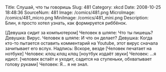 Title: Слушай, что ты говоришь 
Slug: 481 
Category: xkcd 
Date: 2008-10-25 18:48:36 
SourceNum: 481 
Image: /comics/481.png 
MicroImage: /comics/481_micro.png 
MiniImage: /comics/481_mini.png 
Description: Блин, я просто хотел узнать, как формируется риббёнок. 

[Девушка сидит за компьютером]
Человек в шляпе: Что ты пишешь?
Девушка: Вирус.
Человек в шляпе: И что он делает?
Девушка: Когда кто-то пытается оставить комментарий на Youtube, этот вирус сначала зачитывает его вслух.
Надпись: Вскоре, везде
[Человек печатает на нотбуке]
Человек: *клац клац клац*
[ноутбук издаёт звуки]
Человек: …я идиот.
[человек встаёт и уходит, садится на ступеньки, обхватывает голову руками]
Человек: Я… я не знал.